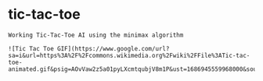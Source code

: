    
# tic-tac-toe
        
    Working Tic-Tac-Toe AI using the minimax algorithm

    ![Tic Tac Toe GIF](https://www.google.com/url?sa=i&url=https%3A%2F%2Fcommons.wikimedia.org%2Fwiki%2FFile%3ATic-tac-toe-animated.gif&psig=AOvVaw2z5a01pyLXcmtqubjV8m1P&ust=1686945559968000&source=images&cd=vfe&ved=0CBEQjRxqFwoTCNjU6oiIxv8CFQAAAAAdAAAAABAP)





